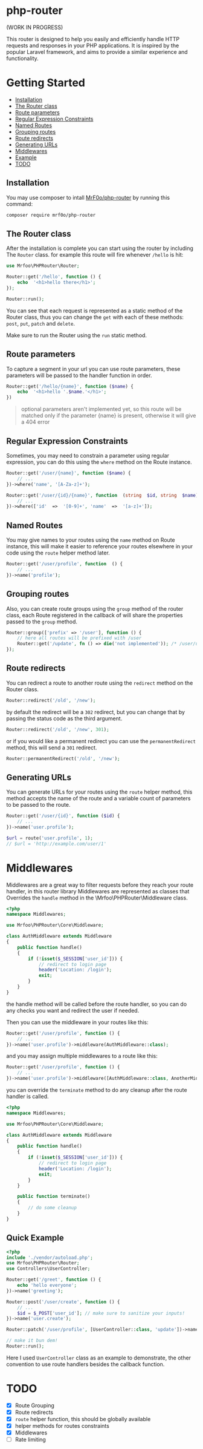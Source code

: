 # php-router

(WORK IN PROGRESS)

This router is designed to help you easily and efficiently handle HTTP requests and responses in your PHP applications. It is inspired by the popular Laravel framework, and aims to provide a similar experience and functionality.

# Getting Started

- [Installation](#installation)
- [The Router class](#the-router-class)
- [Route parameters](#route-parameters)
- [Regular Expression Constraints](#regular-expression-constraints)
- [Named Routes](#named-routes)
- [Grouping routes](#grouping-routes)
- [Route redirects](#route-redirects)
- [Generating URLs](#generating-urls)
- [Middlewares](#middlewares)
- [Example](#quick-example)
- [TODO](#todo)

## Installation
You may use composer to intall [MrF0o/php-router](https://github.com/MrF0o/php-router) by running this command:
```bash
composer require mrf0o/php-router
```

## The Router class
After the installation is complete you can start using the router by including The `Router` class. for example this route will fire whenever `/hello` is hit:
```php
use Mrfoo\PHPRouter\Router;

Router::get('/hello', function () {
	echo  '<h1>hello there</h1>';
});

Router::run();
```

You can see that each request is represented as a static method of the Router class, thus you can change the `get` with each of these methods: `post`, `put`, `patch` and `delete`.

Make sure to run the Router using the `run` static method.

## Route parameters
To capture a segment in your url you can use route parameters, these parameters will be passed to the handler function in order.

```php
Router::get('/hello/{name}', function ($name) {
	echo  '<h1>hello '.$name.'</h1>';
})
```

> optional parameters aren't implemented yet, so this route will be matched only if the parameter {name} is present, otherwise it will give a 404 error

## Regular Expression Constraints
Sometimes, you may need to constrain a parameter using regular expression, you can do this using the `where` method on the Route instance.
```php
Router::get('/user/{name}', function ($name) {
	// ...
})->where('name', '[A-Za-z]+');

Router::get('/user/{id}/{name}', function  (string  $id, string  $name) {
	// ...
})->where(['id'  =>  '[0-9]+', 'name'  =>  '[a-z]+']);
```

## Named Routes
You may give names to your routes using the `name` method on Route instance, this will make it easier to reference your routes elsewhere in  your code using the `route` helper method later.

```php
Router::get('/user/profile', function  () {
	// ...
})->name('profile');
```

## Grouping routes
Also, you can create route groups using the `group` method of the router class, each Route registered in the callback of will share the properties passed to the `group` method.

```php
Router::group(['prefix' => '/user'], function () {
	// here all routes will be prefixed with /user
    Router::get('/update', fn () => die('not implemented')); /* /user/update */
});
```

## Route redirects
You can redirect a route to another route using the `redirect` method on the Router class.

```php
Router::redirect('/old', '/new');
```

by default the redirect will be a `302` redirect, but you can change that by passing the status code as the third argument.

```php
Router::redirect('/old', '/new', 301);
```

or if you would like a permanent redirect you can use the `permanentRedirect` method, this will send a `301` redirect.

```php
Router::permanentRedirect('/old', '/new');
```

## Generating URLs
You can generate URLs for your routes using the `route` helper method, this method accepts the name of the route and a variable count of parameters to be passed to the route.

```php
Router::get('/user/{id}', function ($id) {
	// ...
})->name('user.profile');

$url = route('user.profile', 1);
// $url = 'http://example.com/user/1'
```

# Middlewares
Middlewares are a great way to filter requests before they reach your route handler, in this router library Middlewares are represented as classes that Overrides the `handle` method in the \Mrfoo\PHPRouter\Middleware class.

```php
<?php
namespace Middlewares;

use Mrfoo\PHPRouter\Core\Middleware;

class AuthMiddleware extends Middleware
{
	public function handle()
	{
		if (!isset($_SESSION['user_id'])) {
			// redirect to login page
			header('Location: /login');
			exit;
		}
	}
}
```

the handle method will be called before the route handler, so you can do any checks you want and redirect the user if needed.

Then you can use the middleware in your routes like this:

```php
Router::get('/user/profile', function () {
	// ...
})->name('user.profile')->middleware(AuthMiddleware::class);
```

and you may assign multiple middlewares to a route like this:

```php
Router::get('/user/profile', function () {
	// ...
})->name('user.profile')->middleware([AuthMiddleware::class, AnotherMiddleware::class]);
```

you can override the `terminate` method to do any cleanup after the route handler is called.

```php
<?php
namespace Middlewares;

use Mrfoo\PHPRouter\Core\Middleware;

class AuthMiddleware extends Middleware
{
	public function handle()
	{
		if (!isset($_SESSION['user_id'])) {
			// redirect to login page
			header('Location: /login');
			exit;
		}
	}

	public function terminate()
	{
		// do some cleanup
	}
}
```

## Quick Example
```php
<?php
include './vendor/autoload.php';
use Mrfoo\PHPRouter\Router;
use Controllers\UserController;

Router::get('/greet', function () {
    echo 'hello everyone';
})->name('greeting');

Router::post('/user/create', function () {
    // ...
    $id = $_POST['user_id']; // make sure to sanitize your inputs!
})->name('user.create');

Router::patch('/user/profile', [UserController::class, 'update'])->name('user.profile.update');

// make it bun dem!
Router::run();
```

Here I used `UserController` class as an example to demonstrate, the other convention to use route handlers besides the callback function.


# TODO
- [X] Route Grouping
- [X] Route redirects
- [X] `route` helper function, this should be globally available
- [X] helper methods for routes constraints
- [X] Middlewares
- [ ] Rate limiting
